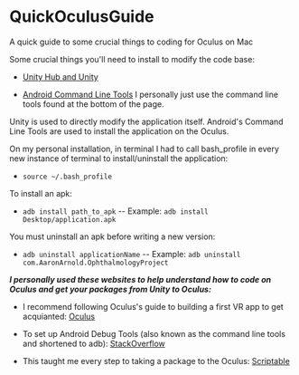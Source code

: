 # QuickOculusGuide
A quick guide to some crucial things to coding for Oculus on Mac

Some crucial things you'll need to install to modify the code base: 

* [Unity Hub and Unity](https://www.google.com/url?sa=t&rct=j&q=&esrc=s&source=web&cd=1&cad=rja&uact=8&ved=2ahUKEwi036_2lrnpAhUPGKwKHRNXDz0QFjAAegQIEBAC&url=https%3A%2F%2Funity3d.com%2Fget-unity%2Fdownload&usg=AOvVaw1pra6oM2sX39lpFrcjBCXf)

* [Android Command Line Tools](https://developer.android.com/studio#downloads) I personally just use the command line tools found at the bottom of the page. 

Unity is used to directly modify the application itself. Android's Command Line Tools are used to install the application on the Oculus. 

On my personal installation, in terminal I had to call bash_profile in every new instance of terminal to install/uninstall the application:

* `source ~/.bash_profile`

To install an apk:

* `adb install path_to_apk` -- Example: `adb install Desktop/application.apk`

You must uninstall an apk before writing a new version: 

* `adb uninstall applicationName` -- Example: `adb uninstall com.AaronArnold.OphthalmologyProject`

***I personally used these websites to help understand how to code on Oculus and get your packages from Unity to Oculus:***

* I recommend following Oculus's guide to building a first VR app to get acquianted: [Oculus](https://developer.oculus.com/documentation/unity/unity-tutorial/#build-your-simple-application)

* To set up Android Debug Tools (also known as the command line tools and shortened to adb): [StackOverflow](https://stackoverflow.com/questions/17901692/set-up-adb-on-mac-os-x)

* This taught me every step to taking a package to the Oculus: [Scriptable](https://scriptable.com/blog/oculus-go-unity-setup-quick-start)

